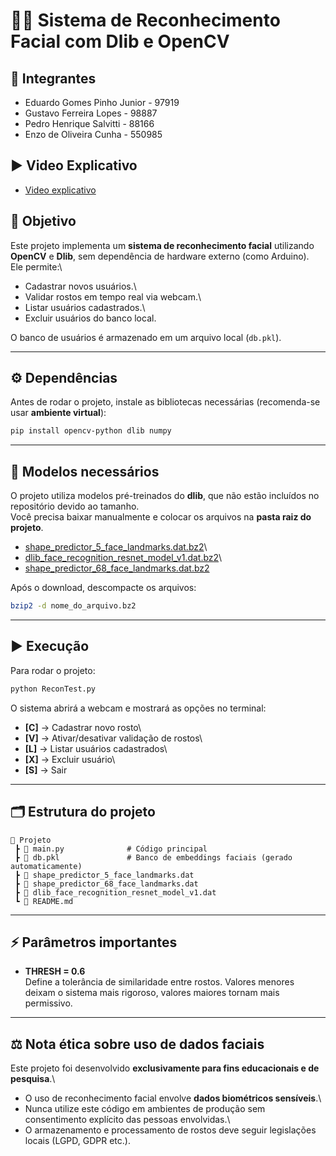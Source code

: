 # 🧑‍💻 Sistema de Reconhecimento Facial com Dlib e OpenCV

## 📌 Integrantes

- Eduardo Gomes Pinho Junior - 97919
- Gustavo Ferreira Lopes - 98887
- Pedro Henrique Salvitti - 88166
- Enzo de Oliveira Cunha - 550985

## ▶️ Video Explicativo

-   [Video explicativo ](http:https://youtu.be/HIhobj-lhcg)

## 📌 Objetivo

Este projeto implementa um **sistema de reconhecimento facial**
utilizando **OpenCV** e **Dlib**, sem dependência de hardware externo
(como Arduino).\
Ele permite:\
- Cadastrar novos usuários.\
- Validar rostos em tempo real via webcam.\
- Listar usuários cadastrados.\
- Excluir usuários do banco local.

O banco de usuários é armazenado em um arquivo local (`db.pkl`).

------------------------------------------------------------------------

## ⚙️ Dependências

Antes de rodar o projeto, instale as bibliotecas necessárias
(recomenda-se usar **ambiente virtual**):

``` bash
pip install opencv-python dlib numpy
```

------------------------------------------------------------------------

## 🔹 Modelos necessários

O projeto utiliza modelos pré-treinados do **dlib**, que não estão
incluídos no repositório devido ao tamanho.\
Você precisa baixar manualmente e colocar os arquivos na **pasta raiz do
projeto**.

-   [shape_predictor_5\_face_landmarks.dat.bz2](http://dlib.net/files/shape_predictor_5_face_landmarks.dat.bz2)\
-   [dlib_face_recognition_resnet_model_v1.dat.bz2](http://dlib.net/files/dlib_face_recognition_resnet_model_v1.dat.bz2)\
-   [shape_predictor_68_face_landmarks.dat.bz2](http://dlib.net/files/shape_predictor_68_face_landmarks.dat.bz2)

Após o download, descompacte os arquivos:

``` bash
bzip2 -d nome_do_arquivo.bz2
```

------------------------------------------------------------------------

## ▶️ Execução

Para rodar o projeto:

``` bash
python ReconTest.py
```

O sistema abrirá a webcam e mostrará as opções no terminal:

-   **\[C\]** → Cadastrar novo rosto\
-   **\[V\]** → Ativar/desativar validação de rostos\
-   **\[L\]** → Listar usuários cadastrados\
-   **\[X\]** → Excluir usuário\
-   **\[S\]** → Sair

------------------------------------------------------------------------

## 🗂️ Estrutura do projeto

    📂 Projeto
     ┣ 📜 main.py              # Código principal
     ┣ 📜 db.pkl               # Banco de embeddings faciais (gerado automaticamente)
     ┣ 📜 shape_predictor_5_face_landmarks.dat
     ┣ 📜 shape_predictor_68_face_landmarks.dat
     ┣ 📜 dlib_face_recognition_resnet_model_v1.dat
     ┗ 📜 README.md

------------------------------------------------------------------------

## ⚡ Parâmetros importantes

-   **THRESH = 0.6**\
    Define a tolerância de similaridade entre rostos. Valores menores
    deixam o sistema mais rigoroso, valores maiores tornam mais
    permissivo.

------------------------------------------------------------------------

## ⚖️ Nota ética sobre uso de dados faciais

Este projeto foi desenvolvido **exclusivamente para fins educacionais e
de pesquisa**.\
- O uso de reconhecimento facial envolve **dados biométricos
sensíveis**.\
- Nunca utilize este código em ambientes de produção sem consentimento
explícito das pessoas envolvidas.\
- O armazenamento e processamento de rostos deve seguir legislações
locais (LGPD, GDPR etc.).
